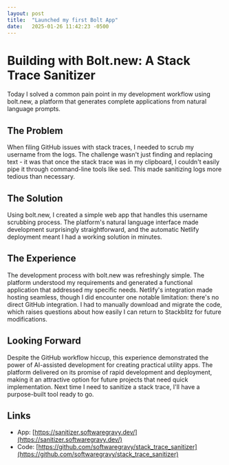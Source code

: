 ```yaml
---
layout: post
title:  "Launched my first Bolt App"
date:   2025-01-26 11:42:23 -0500
---
```


# Building with Bolt.new: A Stack Trace Sanitizer

Today I solved a common pain point in my development workflow using bolt.new, a platform that generates complete applications from natural language prompts.

## The Problem
When filing GitHub issues with stack traces, I needed to scrub my username from the logs. The challenge wasn't just finding and replacing text - it was that once the stack trace was in my clipboard, I couldn't easily pipe it through command-line tools like sed. This made sanitizing logs more tedious than necessary.

## The Solution
Using bolt.new, I created a simple web app that handles this username scrubbing process. The platform's natural language interface made development surprisingly straightforward, and the automatic Netlify deployment meant I had a working solution in minutes.

## The Experience
The development process with bolt.new was refreshingly simple. The platform understood my requirements and generated a functional application that addressed my specific needs. Netlify's integration made hosting seamless, though I did encounter one notable limitation: there's no direct GitHub integration. I had to manually download and migrate the code, which raises questions about how easily I can return to Stackblitz for future modifications.

## Looking Forward
Despite the GitHub workflow hiccup, this experience demonstrated the power of AI-assisted development for creating practical utility apps. The platform delivered on its promise of rapid development and deployment, making it an attractive option for future projects that need quick implementation. Next time I need to sanitize a stack trace, I'll have a purpose-built tool ready to go.

## Links
* App: [https://sanitizer.softwaregravy.dev/](https://sanitizer.softwaregravy.dev/)
* Code: [https://github.com/softwaregravy/stack_trace_sanitizer](https://github.com/softwaregravy/stack_trace_sanitizer)
